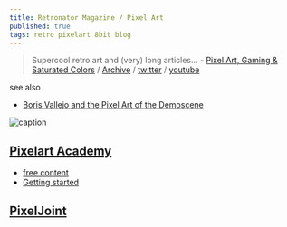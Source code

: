 ```yaml
---
title: Retronator Magazine / Pixel Art
published: true
tags: retro pixelart 8bit blog
---
```

> Supercool retro art and (very) long articles... - [Pixel Art, Gaming & Saturated Colors](https://medium.com/retronator-magazine) / [Archive](http://www.retronator.com/archive) / [twitter](https://twitter.com/Retronator) / [youtube](https://www.youtube.com/user/Retro3D)

see also
- [Boris Vallejo and the Pixel Art of the Demoscene](https://marincomics.com/vallejo-pixelart.html)

![caption](https://66.media.tumblr.com/51f205dfddf96412bd63f1191c762bae/tumblr_inline_pnt2su5pQN1qcsurn_500.gif)

## [Pixelart Academy](https://pixelart.academy/)

- [free content](https://medium.com/retronator-magazine/all-the-free-content-from-pixel-art-academy-736c8e9bfbaa)
- [Getting started](https://www.retronator.com/gettingstarted)

## [PixelJoint](https://medium.com/retronator-magazine/pixeljoint-part-1-the-past-d63ce877c8ba)
